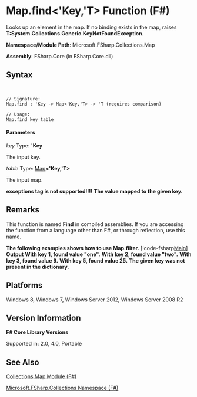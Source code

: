 # Map.find<'Key,'T> Function (F#)

Looks up an element in the map. If no binding exists in the map, raises **T:System.Collections.Generic.KeyNotFoundException**.

**Namespace/Module Path**: Microsoft.FSharp.Collections.Map

**Assembly**: FSharp.Core (in FSharp.Core.dll)


## Syntax


```


// Signature:
Map.find : 'Key -> Map<'Key,'T> -> 'T (requires comparison)

// Usage:
Map.find key table

```



#### Parameters
*key*
Type: **'Key**


The input key.


*table*
Type: [Map](http://msdn.microsoft.com/en-us/library/975316ea-55e3-4987-9994-90897ad45664)**&lt;'Key,'T&gt;**


The input map.



**exceptions tag is not supported!!!!**
**The value mapped to the given key.**
## Remarks
This function is named **Find** in compiled assemblies. If you are accessing the function from a language other than F#, or through reflection, use this name.

**The following examples shows how to use Map.filter.**
[!code-fsharp[Main](snippets/fsmaps/snippet6.fs)]
**Output**
**With key 1, found value "one".**
**With key 2, found value "two".**
**With key 3, found value 9.**
**With key 5, found value 25.**
**The given key was not present in the dictionary.**
## Platforms
Windows 8, Windows 7, Windows Server 2012, Windows Server 2008 R2


## Version Information
**F# Core Library Versions**

Supported in: 2.0, 4.0, Portable




## See Also
[Collections.Map Module &#40;F&#35;&#41;](Collections.Map+Module+%28FSharp%29.md)

[Microsoft.FSharp.Collections Namespace &#40;F&#35;&#41;](Microsoft.FSharp.Collections+Namespace+%28FSharp%29.md)


